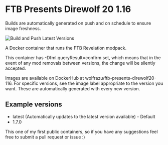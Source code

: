 # FTB Presents Direwolf 20 1.16

Builds are automatically generated on push and on schedule to ensure image freshness.

![Build and Push Latest Versions](https://github.com/Xalaxis/FTB-Presents-Direwolf-20-1.16/workflows/Build%20and%20Push%20Latest%20Versions/badge.svg?branch=main)

A Docker container that runs the FTB Revelation modpack.

This container has -Dfml.queryResult=confirm set, which means that in the event of any mod removals between versions, the change will be silently accepted.

Images are available on DockerHub at wolfrazu/ftb-presents-direwolf20-116.  For specific versions, see the image label appropriate to the version you want. These are automatically generated with every new version.

## Example versions

* latest (Automatically updates to the latest version available) - Default
* 1.7.0

This one of my first public containers, so if you have any suggestions feel free to submit a pull request or issue :)